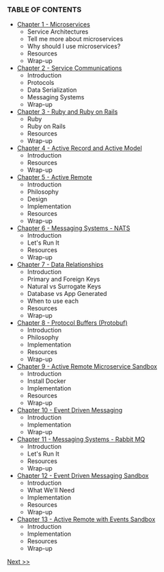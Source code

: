 ### TABLE OF CONTENTS

* [Chapter 1 - Microservices](020-chapter-01.md)
  * Service Architectures
  * Tell me more about microservices
  * Why should I use microservices?
  * Resources
  * Wrap-up
* [Chapter 2 - Service Communications](030-chapter-02.md)
  * Introduction
  * Protocols
  * Data Serialization
  * Messaging Systems
  * Wrap-up
* [Chapter 3 - Ruby and Ruby on Rails](040-chapter-03.md)
  * Ruby
  * Ruby on Rails
  * Resources
  * Wrap-up
* [Chapter 4 - Active Record and Active Model](050-chapter-04.md)
  * Introduction
  * Resources
  * Wrap-up
* [Chapter 5 - Active Remote](060-chapter-05.md)
  * Introduction
  * Philosophy
  * Design
  * Implementation
  * Resources
  * Wrap-up
* [Chapter 6 - Messaging Systems - NATS](070-chapter-06.md)
  * Introduction
  * Let's Run It
  * Resources
  * Wrap-up
* [Chapter 7 - Data Relationships](080-chapter-07.md)
  * Introduction
  * Primary and Foreign Keys
  * Natural vs Surrogate Keys
  * Database vs App Generated
  * When to use each
  * Resources
  * Wrap-up
* [Chapter 8 - Protocol Buffers (Protobuf)](090-chapter-08.md)
  * Introduction
  * Philosophy
  * Implementation
  * Resources
  * Wrap-up
* [Chapter 9 - Active Remote Microservice Sandbox](100-chapter-09.md)
  * Introduction
  * Install Docker
  * Implementation
  * Resources
  * Wrap-up
* [Chapter 10 - Event Driven Messaging](110-chapter-10.md)
  * Introduction
  * Implementation
  * Wrap-up
* [Chapter 11 - Messaging Systems - Rabbit MQ](120-chapter-11.md)
  * Introduction
  * Let's Run It
  * Resources
  * Wrap-up
* [Chapter 12 - Event Driven Messaging Sandbox](130-chapter-12.md)
  * Introduction
  * What We'll Need
  * Implementation
  * Resources
  * Wrap-up
* [Chapter 13 - Active Remote with Events Sandbox](140-chapter-13.md)
  * Introduction
  * Implementation
  * Resources
  * Wrap-up

[Next >>](010-chapter-00.md)
